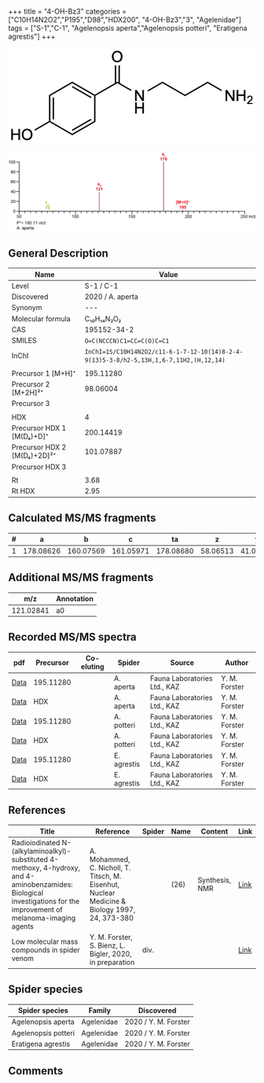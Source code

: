 +++
title = "4-OH-Bz3"
categories = ["C10H14N2O2","P195","D98","HDX200",
"4-OH-Bz3","3",
"Agelenidae"]
tags = ["S-1","C-1",
"Agelenopsis aperta","Agelenopsis potteri",
"Eratigena agrestis"]
+++

![](/img/4-OH-Bz3.png)

![](/img_MSMS/195_4-OH-Bz3_Aa.png?classes=border)

## General Description

| Name                        | Value            |
|-----------------------------|------------------|
| Level                       | S-1 / C-1        |
| Discovered                  | 2020 / A. aperta |
| Synonym                     | ---              |
| Molecular formula           | C₁₀H₁₄N₂O₂       |
| CAS                         | 195152-34-2      |
| SMILES | `O=C(NCCCN)C1=CC=C(O)C=C1`  |
| InChI  | `InChI=1S/C10H14N2O2/c11-6-1-7-12-10(14)8-2-4-9(13)5-3-8/h2-5,13H,1,6-7,11H2,(H,12,14)`  |
|                             |                  |
| Precursor 1 [M+H]⁺          | 195.11280        |
| Precursor 2 [M+2H]²⁺        | 98.06004         |
| Precursor 3                 |                  |
|                             |                  |
| HDX                         | 4                |
| Precursor HDX 1 [M(D₄)+D]⁺   | 200.14419        |
| Precursor HDX 2 [M(D₄)+2D]²⁺ | 101.07887        |
| Precursor HDX 3             |                  |
|                             |                  |
| Rt                          | 3.68             |
| Rt HDX                      | 2.95             |

## Calculated MS/MS fragments

| # | a         | b         | c         | ta        | z        | y        | tz       |
|---|-----------|-----------|-----------|-----------|----------|----------|----------|
| 1 | 178.08626 | 160.07569 | 161.05971 | 178.08680 | 58.06513 | 41.03858 | 75.09167 |

## Additional MS/MS fragments

| m/z       | Annotation |
|-----------|------------|
| 121.02841 | a0         |

## Recorded MS/MS spectra

| pdf                                           | Precursor | Co-eluting | Spider    | Source                       | Author        |
|-----------------------------------------------|-----------|------------|-----------|------------------------------|---------------|
| [Data](/pdf/A-aperta/195_4-OH-Bz3_Aa.pdf)     | 195.11280 |            | A. aperta | Fauna Laboratories Ltd., KAZ | Y. M. Forster |
| [Data](/pdf/A-aperta/195_4-OH-Bz3_Aa_HDX.pdf) | HDX       |            | A. aperta | Fauna Laboratories Ltd., KAZ | Y. M. Forster |
| [Data](/pdf/A-potteri/195_4-OH-Bz3_Ap.pdf) | 195.11280 |           | A. potteri | Fauna Laboratories Ltd., KAZ | Y. M. Forster |
| [Data](/pdf/A-potteri/195_4-OH-Bz3_Ap_HDX.pdf) | HDX |           | A. potteri | Fauna Laboratories Ltd., KAZ | Y. M. Forster |
| [Data](/pdf/E-agrestis/195_4-OH-Bz3_Ea.pdf) | 195.11280 |            | E. agrestis | Fauna Laboratories Ltd., KAZ | Y. M. Forster |
| [Data](/pdf/E-agrestis/195_4-OH-Bz3_Ea_HDX.pdf) | HDX |            | E. agrestis | Fauna Laboratories Ltd., KAZ | Y. M. Forster |

## References

| Title                                                                                                                                                                | Reference                                                                                     | Spider | Name | Content        | Link                                                  |
|----------------------------------------------------------------------------------------------------------------------------------------------------------------------|-----------------------------------------------------------------------------------------------|--------|------|----------------|-------------------------------------------------------|
| Radioiodinated N-(alkylaminoalkyl)-substituted 4-methoxy, 4-hydroxy, and 4-aminobenzamides: Biological investigations for the improvement of melanoma-imaging agents | A. Mohammed, C. Nicholl, T. Titsch, M. Eisenhut, Nuclear Medicine & Biology 1997, 24, 373-380 |        | (26) | Synthesis, NMR | [Link](https://doi.org/10.1016/S0969-8051(97)80002-9) |
| Low molecular mass compounds in spider venom      | Y. M. Forster, S. Bienz, L. Bigler, 2020, in preparation          | div.       |   |   | [Link](unknown) |

## Spider species

| Spider species     | Family     | Discovered           |
|--------------------|------------|----------------------|
| Agelenopsis aperta | Agelenidae | 2020 / Y. M. Forster |
| Agelenopsis potteri | Agelenidae | 2020 / Y. M. Forster |
| Eratigena agrestis | Agelenidae | 2020 / Y. M. Forster |

## Comments